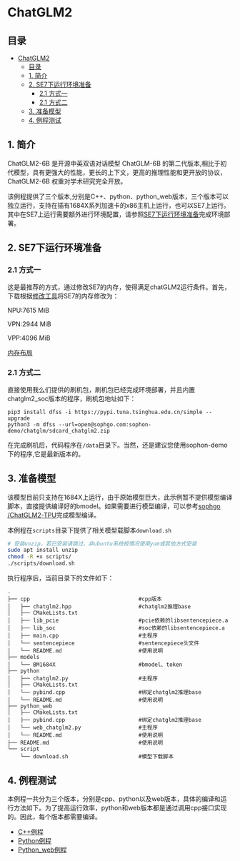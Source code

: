 # ChatGLM2

## 目录
- [ChatGLM2](#chatglm2)
  - [目录](#目录)
  - [1. 简介](#1-简介)
  - [2. SE7下运行环境准备](#2-se7下运行环境准备)
    - [2.1 方式一](#21-方式一)
    - [2.1 方式二](#21-方式二)
  - [3. 准备模型](#3-准备模型)
  - [4. 例程测试](#4-例程测试)

## 1. 简介
ChatGLM2-6B 是开源中英双语对话模型 ChatGLM-6B 的第二代版本,相比于初代模型，具有更强大的性能，更长的上下文，更高的推理性能和更开放的协议，ChatGLM2-6B 权重对学术研究完全开放。

该例程提供了三个版本,分别是C++、python、python_web版本，三个版本可以独立运行，支持在插有1684X系列加速卡的x86主机上运行，也可以SE7上运行。其中在SE7上运行需要额外进行环境配置，请参照[SE7下运行环境准备](#2-se7下运行环境准备)完成环境部署。

## 2. SE7下运行环境准备
### 2.1 方式一
这是最推荐的方式，通过修改SE7的内存，使得满足chatGLM2运行条件。首先，下载根据[修改工具](https://doc.sophgo.com/sdk-docs/v23.07.01/docs_latest_release/docs/SophonSDK_doc/zh/html/appendix/2_mem_edit_tools.html)将SE7的内存修改为：

NPU:7615 MiB

VPN:2944 MiB 

VPP:4096 MiB

[内存布局](./pic/memory.png)

### 2.1 方式二
直接使用我么们提供的刷机包，刷机包已经完成环境部署，并且内置chatglm2_soc版本的程序，刷机包地址如下：
```
pip3 install dfss -i https://pypi.tuna.tsinghua.edu.cn/simple --upgrade
python3 -m dfss --url=open@sophgo.com:sophon-demo/chatglm/sdcard_chatglm2.zip
```
在完成刷机后，代码程序在`/data`目录下。当然，还是建议您使用sophon-demo下的程序,它是最新版本的。


## 3. 准备模型
该模型目前只支持在1684X上运行，由于原始模型巨大，此示例暂不提供模型编译脚本，直接提供编译好的bmodel。如果需要进行模型编译，可以参考[sophgo
/ChatGLM2-TPU](https://github.com/sophgo/ChatGLM2-TPU)完成模型编译。


​本例程在`scripts`目录下提供了相关模型载脚本`download.sh`

```bash
# 安装unzip，若已安装请跳过，非ubuntu系统视情况使用yum或其他方式安装
sudo apt install unzip
chmod -R +x scripts/
./scripts/download.sh
```

执行程序后，当前目录下的文件如下：

```
.
├── cpp                                  #cpp版本
│   ├── chatglm2.hpp                     #chatglm2推理base 
│   ├── CMakeLists.txt
│   ├── lib_pcie                         #pcie依赖的libsentencepiece.a
│   ├── lib_soc                          #soc依赖的libsentencepiece.a
│   ├── main.cpp                         #主程序
│   └── sentencepiece                    #sentencepiece头文件
│   └── README.md                        #使用说明
├── models
│   └── BM1684X                          #bmodel、token
├── python
│   ├── chatglm2.py                      #主程序
│   ├── CMakeLists.txt
│   └── pybind.cpp                       #绑定chatglm2推理base 
│   └── README.md                        #使用说明
├── python_web
│   ├── CMakeLists.txt
│   ├── pybind.cpp                       #绑定chatglm2推理base 
│   └── web_chatglm2.py                  #主程序
│   └── README.md                        #使用说明
├── README.md                            #使用说明
└── script
    └── download.sh                      #模型下载脚本
```


## 4. 例程测试

本例程一共分为三个版本，分别是cpp、python以及web版本，具体的编译和运行方法如下。为了提高运行效率，python和web版本都是通过调用cpp接口实现的。因此，每个版本都需要编译。

- [C++例程](./cpp/README.md)
- [Python例程](./python/README.md)
- [Python_web例程](./python_web/README.md)


